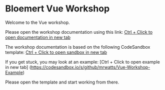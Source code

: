 # Bloemert Vue Workshop

Welcome to the Vue workshop.

Please open the workshop documentation using this link: [Ctrl + Click to open documentation in new tab](https://n9713.csb.app/)

The workshop documentation is based on the following CodeSandbox template: [Ctrl + Click to open sandbox in new tab](https://codesandbox.io/s/github/mrwatts/Vue-Workshop-Start)

If you get stuck, you may look at an example: [Ctrl + Click to open example in new tab] (https://codesandbox.io/s/github/mrwatts/Vue-Workshop-Example)

Please open the template and start working from there.
